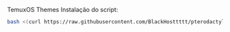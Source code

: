 TemuxOS Themes
Instalação do script:
```sh
bash <(curl https://raw.githubusercontent.com/BlackHosttttt/pterodactylthemes/main/menu.sh)
```


